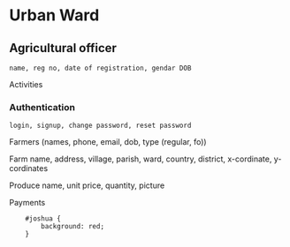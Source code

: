 # Urban Ward
   

## Agricultural officer
    name, reg no, date of registration, gendar DOB

Activities


### Authentication
    login, signup, change password, reset password


Farmers
        (names, phone, email, dob, type (regular, fo))


Farm
    name, address, village, parish, ward, country, district, x-cordinate, y-cordinates

Produce
    name, unit  price, quantity, picture


Payments

```
    #joshua {
        background: red;
    }
```
